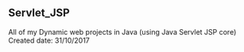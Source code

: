 ## Servlet_JSP
All of my Dynamic web projects in Java (using Java Servlet JSP core)  
Created date: 31/10/2017
